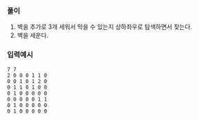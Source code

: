 ### 풀이

1. 벽을 추가로 3개 세워서 막을 수 있는지 상하좌우로 탐색하면서 찾는다.
2. 벽을 세운다. 

### 입력예시

```
7 7 
2 0 0 0 1 1 0
0 0 1 0 1 2 0
0 1 1 0 1 0 0
0 1 0 0 0 0 0
0 0 0 0 0 1 1
0 1 0 0 0 0 0
0 1 0 0 0 0 0
```
